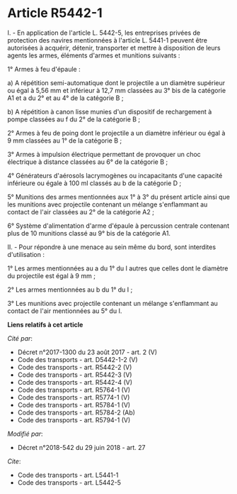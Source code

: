 # Article R5442-1

I. - En application de l'article L. 5442-5, les entreprises privées de protection des navires mentionnées à l'article L.
5441-1 peuvent être autorisées à acquérir, détenir, transporter et mettre à disposition de leurs agents les armes, éléments
d'armes et munitions suivants :

1° Armes à feu d'épaule :

a) A répétition semi-automatique dont le projectile a un diamètre supérieur ou égal à 5,56 mm et inférieur à 12,7 mm classées
au 3° bis de la catégorie A1 et a du 2° et au 4° de la catégorie B ;

b) A répétition à canon lisse munies d'un dispositif de rechargement à pompe classées au f du 2° de la catégorie B ;

2° Armes à feu de poing dont le projectile a un diamètre inférieur ou égal à 9 mm classées au 1° de la catégorie B ;

3° Armes à impulsion électrique permettant de provoquer un choc électrique à distance classées au 6° de la catégorie B ;

4° Générateurs d'aérosols lacrymogènes ou incapacitants d'une capacité inférieure ou égale à 100 ml classés au b de la
catégorie D ;

5° Munitions des armes mentionnées aux 1° à 3° du présent article ainsi que les munitions avec projectile contenant un
mélange s'enflammant au contact de l'air classées au 2° de la catégorie A2 ;

6° Système d'alimentation d'arme d'épaule à percussion centrale contenant plus de 10 munitions classé au 9° bis de la
catégorie A1.

II. - Pour répondre à une menace au sein même du bord, sont interdites d'utilisation :

1° Les armes mentionnées au a du 1° du I autres que celles dont le diamètre du projectile est égal à 9 mm ;

2° Les armes mentionnées au b du 1° du I ;

3° Les munitions avec projectile contenant un mélange s'enflammant au contact de l'air mentionnées au 5° du I.

**Liens relatifs à cet article**

_Cité par_:

  - Décret n°2017-1300 du 23 août 2017 - art. 2 (V)
  - Code des transports - art. D5442-1-2 (V)
  - Code des transports - art. R5442-2 (V)
  - Code des transports - art. R5442-3 (V)
  - Code des transports - art. R5442-4 (V)
  - Code des transports - art. R5764-1 (V)
  - Code des transports - art. R5774-1 (V)
  - Code des transports - art. R5784-1 (V)
  - Code des transports - art. R5784-2 (Ab)
  - Code des transports - art. R5794-1 (V)

_Modifié par_:

  - Décret n°2018-542 du 29 juin 2018 - art. 27

_Cite_:

  - Code des transports - art. L5441-1
  - Code des transports - art. L5442-5
